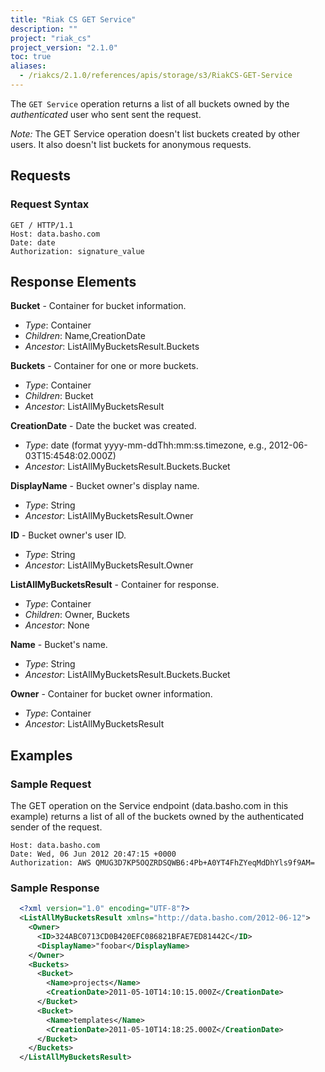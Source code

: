 ```yaml
---
title: "Riak CS GET Service"
description: ""
project: "riak_cs"
project_version: "2.1.0"
toc: true
aliases:
  - /riakcs/2.1.0/references/apis/storage/s3/RiakCS-GET-Service
---
```


The `GET Service` operation returns a list of all buckets owned by the *authenticated* user who sent sent the request.

*Note:* The GET Service operation doesn't list buckets created by other users. It also doesn't list buckets for anonymous requests.

## Requests

### Request Syntax

```
GET / HTTP/1.1
Host: data.basho.com
Date: date
Authorization: signature_value
```

## Response Elements

**Bucket** - Container for bucket information.

* *Type*: Container
* *Children*: Name,CreationDate
* *Ancestor*: ListAllMyBucketsResult.Buckets

**Buckets** - Container for one or more buckets.

* *Type*: Container
* *Children*: Bucket
* *Ancestor*: ListAllMyBucketsResult

**CreationDate** - Date the bucket was created.

* *Type*: date (format yyyy-mm-ddThh:mm:ss.timezone, e.g., 2012-06-03T15:4548:02.000Z)
* *Ancestor*: ListAllMyBucketsResult.Buckets.Bucket

**DisplayName** - Bucket owner's display name.

* *Type*: String
* *Ancestor*: ListAllMyBucketsResult.Owner

**ID** - Bucket owner's user ID.

* *Type*: String
* *Ancestor*: ListAllMyBucketsResult.Owner

**ListAllMyBucketsResult** - Container for response.

* *Type*: Container
* *Children*: Owner, Buckets
* *Ancestor*: None

**Name** - Bucket's name.

* *Type*: String
* *Ancestor*: ListAllMyBucketsResult.Buckets.Bucket

**Owner** - Container for bucket owner information.

* *Type*: Container
* *Ancestor*: ListAllMyBucketsResult

## Examples

### Sample Request

The GET operation on the Service endpoint (data.basho.com in this example) returns a list of all of the buckets owned by the authenticated sender of the request.

```
Host: data.basho.com
Date: Wed, 06 Jun 2012 20:47:15 +0000
Authorization: AWS QMUG3D7KP5OQZRDSQWB6:4Pb+A0YT4FhZYeqMdDhYls9f9AM=
```

### Sample Response

```xml
  <?xml version="1.0" encoding="UTF-8"?>
  <ListAllMyBucketsResult xmlns="http://data.basho.com/2012-06-12">
    <Owner>
      <ID>324ABC0713CD0B420EFC086821BFAE7ED81442C</ID>
      <DisplayName>"foobar</DisplayName>
    </Owner>
    <Buckets>
      <Bucket>
        <Name>projects</Name>
        <CreationDate>2011-05-10T14:10:15.000Z</CreationDate>
      </Bucket>
      <Bucket>
        <Name>templates</Name>
        <CreationDate>2011-05-10T14:18:25.000Z</CreationDate>
      </Bucket>
    </Buckets>
  </ListAllMyBucketsResult>
```
